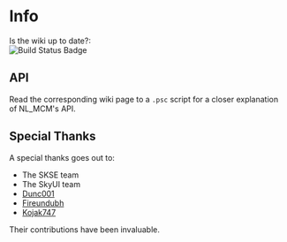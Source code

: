 # Info

Is the wiki up to date?: \
![Build Status Badge](https://github.com/MrOctopus/nl_mcm/actions/workflows/wiki.yml/badge.svg)

## API

Read the corresponding wiki page to a ``.psc`` script for a closer explanation of NL_MCM's API.

## Special Thanks

A special thanks goes out to:

* The SKSE team
* The SkyUI team
* [Dunc001](https://github.com/dunc001)
* [Fireundubh](https://github.com/fireundubh)
* [Kojak747](https://www.nexusmods.com/users/13953925)

Their contributions have been invaluable.